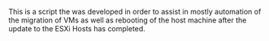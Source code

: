 This is a script the was developed in order to assist in mostly automation of the migration of VMs as well as rebooting of the host machine after the update to the ESXi Hosts has completed.
